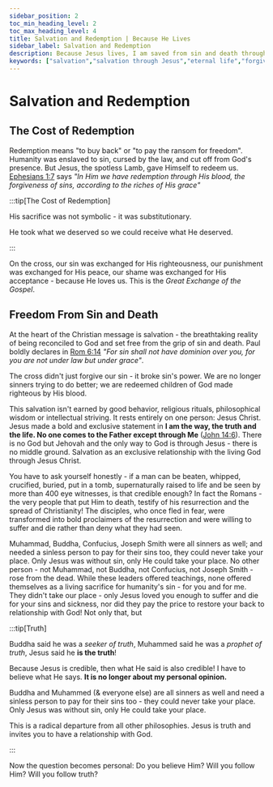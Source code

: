 ```yaml
---
sidebar_position: 2
toc_min_heading_level: 2
toc_max_heading_level: 4
title: Salvation and Redemption | Because He Lives
sidebar_label: Salvation and Redemption
description: Because Jesus lives, I am saved from sin and death through His blood. Salvation is the foundation and ultimate reason Jesus came, died and rose again.
keywords: ["salvation","salvation through Jesus","eternal life","forgiveness of sins","Freedom from death","Jesus saves","rescued from sin and death","the cross and the empty tomb","made right with God","saved by grace through faith"]
---
```


# Salvation and Redemption

## The Cost of Redemption

Redemption means "to buy back" or "to pay the ransom for freedom". Humanity was enslaved to sin, cursed by the law,
and cut off from God's presence. But Jesus, the spotless Lamb, gave Himself to redeem us.
[Ephesians 1:7](https://www.biblegateway.com/passage/?search=Ephesians%201%3A7&version=NKJV) says 
*"In Him we have redemption through His blood, the forgiveness of sins, according to the riches of His grace"*

:::tip[The Cost of Redemption]

His sacrifice was not symbolic - it was substitutionary.

He took what we deserved so we could receive what He deserved. 

:::

On the cross, our sin was exchanged for His righteousness, our punishment was exchanged for His peace,
our shame was exchanged for His acceptance - because He loves us. This is the *Great Exchange of the Gospel*.

## Freedom From Sin and Death

At the heart of the Christian message is salvation - the breathtaking reality of being reconciled to God
and set free from the grip of sin and death. 
Paul boldly declares in [Rom 6:14](https://www.biblegateway.com/passage/?search=rom%206%3A14&version=NKJV)
*"For sin shall not have dominion over you, for you are not under law but under grace"*. 

The cross didn't just forgive our sin - it broke sin's power. We are no longer sinners trying to do better;
we are redeemed children of God made righteous by His blood.

This salvation isn't earned by good behavior, religious rituals, philosophical wisdom or intellectual striving.
It rests entirely on one person: Jesus Christ. Jesus made a bold and exclusive statement in **I am the way, the truth and the life. No one
comes to the Father except through Me** ([John 14:6](https://www.biblegateway.com/passage/?search=John%2014%3A6%29&version=NKJV)).
There is no God but Jehovah and the only way to God is through Jesus - there is no middle ground.
Salvation as an exclusive relationship with the living God through Jesus Christ.

You have to ask yourself honestly - if a man can be beaten, whipped, crucified, buried, put in a tomb,
supernaturally raised to life and be seen by more than 400 eye witnesses, is that credible enough?
In fact the Romans - the very people that put Him to death, testify of his resurrection and
the spread of Christianity! The disciples, who once fled in fear, were transformed into bold proclaimers
of the resurrection and were willing to suffer and die rather than deny what they had seen.

Muhammad, Buddha, Confucius, Joseph Smith were all sinners as well; and needed a sinless person to pay
for their sins too, they could never take your place. Only Jesus was without sin, only He could take your place.
No other person - not Muhammad, not Buddha, not Confucius, not Joseph Smith - rose from the dead. While these
leaders offered teachings, none offered themselves as a living sacrifice for humanity's sin - for you and for me.
They didn't take our place - only Jesus loved you enough to suffer and die for your sins and sickness,
nor did they pay the price to restore your back to relationship with God! Not only that, but

:::tip[Truth]

Buddha said he was a *seeker of truth*, Muhammed said he was a *prophet of truth*,
Jesus said he **is the truth**!

Because Jesus is credible, then what He said is also credible! I have to believe what He says. **It
is no longer about my personal opinion.** 

Buddha and Muhammed (& everyone else) are all sinners as well and need a sinless person
to pay for their sins too - they could never take your place. Only Jesus was without sin, only
He could take your place.

This is a radical departure from all other philosophies. Jesus is truth and invites you to have a relationship
with God. 

:::

Now the question becomes personal: Do you believe Him? Will you follow Him? Will you follow truth?

